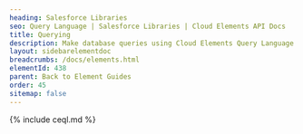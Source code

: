 ```yaml
---
heading: Salesforce Libraries
seo: Query Language | Salesforce Libraries | Cloud Elements API Docs
title: Querying
description: Make database queries using Cloud Elements Query Language.
layout: sidebarelementdoc
breadcrumbs: /docs/elements.html
elementId: 438
parent: Back to Element Guides
order: 45
sitemap: false
---
```


{% include ceql.md %}
